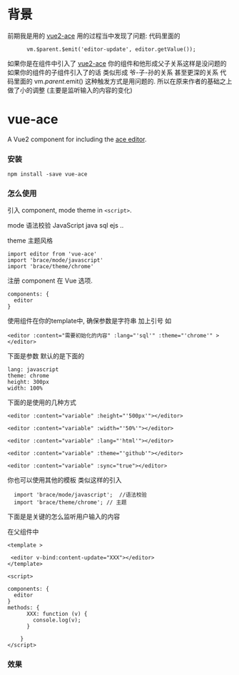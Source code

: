 # 背景

前期我是用的 [vue2-ace](https://runkit.com/npm/vue2-ace) 用的过程当中发现了问题:
代码里面的
```
      vm.$parent.$emit('editor-update', editor.getValue());
```

如果你是在组件中引入了 [vue2-ace](https://runkit.com/npm/vue2-ace)   你的组件和他形成父子关系这样是没问题的
如果你的组件的子组件引入了的话 类似形成  爷-子-孙的关系 甚至更深的关系  代码里面的 vm.$parent.$emit() 这种触发方式是用问题的.
所以在原来作者的基础之上做了小的调整 (主要是监听输入的内容的变化)


# vue-ace

A Vue2 component for including the [ace editor](https://ace.c9.io/).

### 安装

```
npm install -save vue-ace
```

### 怎么使用

引入 component,   mode  theme in `<script>`.

mode 语法校验 JavaScript  java sql  ejs ..

theme 主题风格

```
import editor from 'vue-ace'
import 'brace/mode/javascript'
import 'brace/theme/chrome'
```

注册 component 在 Vue 选项.

```
components: {
  editor
}
```

使用组件在你的template中,  确保参数是字符串 加上引号 如

```
<editor :content="需要初始化的内容" :lang="'sql'" :theme="'chrome'" ></editor>
```


下面是参数 默认的是下面的

```
lang: javascript
theme: chrome
height: 300px
width: 100%
```


下面的是使用的几种方式

```
<editor :content="variable" :height="'500px'"></editor>

<editor :content="variable" :width="'50%'"></editor>

<editor :content="variable" :lang="'html'"></editor>

<editor :content="variable" :theme="'github'"></editor>

<editor :content="variable" :sync="true"></editor>
```

你也可以使用其他的模板 类似这样的引入

 ```
   import 'brace/mode/javascript';  //语法校验
   import 'brace/theme/chrome'; // 主题

 ```


下面是是关键的怎么监听用户输入的内容

在父组件中

```
<template >

 <editor v-bind:content-update="XXX"></editor>
</template>

<script>

components: {
  editor
}
methods: {
      XXX: function (v) {
        console.log(v);
      }

    }
</script>
```
### 效果




